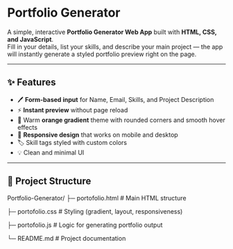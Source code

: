 # Portfolio Generator

A simple, interactive **Portfolio Generator Web App** built with **HTML, CSS, and JavaScript**.  
Fill in your details, list your skills, and describe your main project — the app will instantly generate a styled portfolio preview right on the page.

---

## ✨ Features
- 🖊️ **Form-based input** for Name, Email, Skills, and Project Description
- ⚡ **Instant preview** without page reload
- 🎨 Warm **orange gradient** theme with rounded corners and smooth hover effects
- 📱 **Responsive design** that works on mobile and desktop
- 🏷️ Skill tags styled with custom colors
- 💡 Clean and minimal UI

---

## 📂 Project Structure

Portfolio-Generator/
├─ portofolio.html # Main HTML structure

├─ portofolio.css # Styling (gradient, layout, responsiveness)

├─ portofolio.js # Logic for generating portfolio output

└─ README.md # Project documentation

